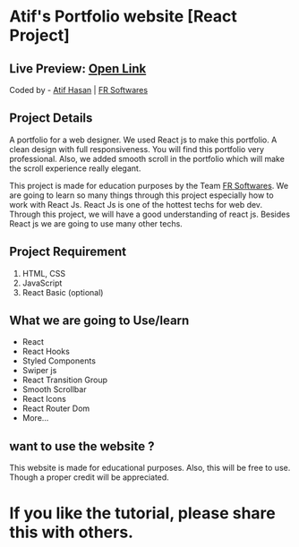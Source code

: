 # Atif's Portfolio website [React Project]

## Live Preview: [Open Link][preview]

Coded by - [Atif Hasan](http://instagram.com/atif_hasan_fahim/) | [FR Softwares](http://fr-softwares.netlify.app/)

## Project Details

A portfolio for a web designer. We used React js to make this portfolio. A clean design with full responsiveness. You will find this portfolio very professional. Also, we added smooth scroll in the portfolio which will make the scroll experience really elegant.

This project is made for education purposes by the Team [FR Softwares][frsoftwares-website]. We are going to learn so many things through this project especially how to work with React Js. React Js is one of the hottest techs for web dev. Through this project, we will have a good understanding of react js. Besides React js we are going to use many other techs.

## Project Requirement

1. HTML, CSS
1. JavaScript
1. React Basic (optional)

## What we are going to Use/learn

- React
- React Hooks
- Styled Components
- Swiper js
- React Transition Group
- Smooth Scrollbar
- React Icons
- React Router Dom
- More...

## want to use the website ?

This website is made for educational purposes. Also, this will be free to use. Though a proper credit will be appreciated.

# If you like the tutorial, please share this with others.

[preview]: https://atif-hasan.netlify.app/
[frsoftwares-website]: https://fr-softwares.netlify.app/
